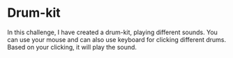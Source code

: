 # Drum-kit

In this challenge, I have created a drum-kit, playing different sounds.
You can use your mouse and can also use keyboard for clicking different drums. Based on your clicking, it will play the sound.
